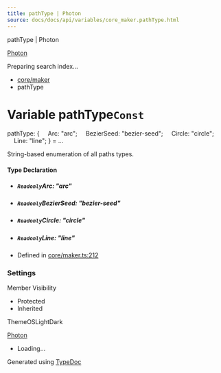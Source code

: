 ```yaml
---
title: pathType | Photon
source: docs/docs/api/variables/core_maker.pathType.html
---
```


pathType | Photon

[Photon](../index.html)




Preparing search index...

* [core/maker](../modules/core_maker.html)
* pathType

# Variable pathType`Const`

pathType: {
    Arc: "arc";
    BezierSeed: "bezier-seed";
    Circle: "circle";
    Line: "line";
} = ...

String-based enumeration of all paths types.

#### Type Declaration

* ##### `Readonly`Arc: "arc"
* ##### `Readonly`BezierSeed: "bezier-seed"
* ##### `Readonly`Circle: "circle"
* ##### `Readonly`Line: "line"

* Defined in [core/maker.ts:212](https://github.com/mwhite454/photon/blob/main/packages/photon/src/core/maker.ts#L212)

### Settings

Member Visibility

* Protected
* Inherited

ThemeOSLightDark

[Photon](../index.html)

* Loading...

Generated using [TypeDoc](https://typedoc.org/)
